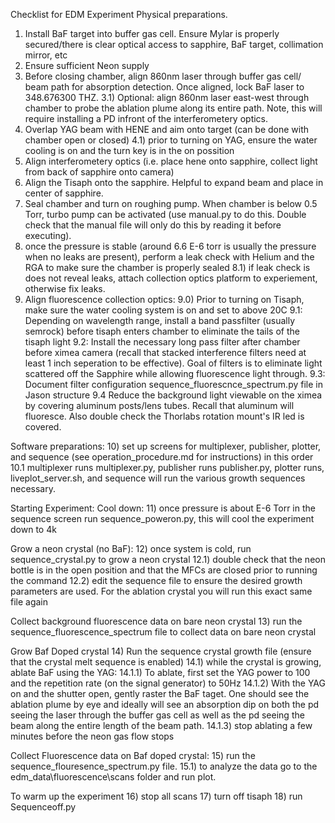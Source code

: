 Checklist for EDM Experiment
Physical preparations.
1) Install BaF target into buffer gas cell.  Ensure Mylar is properly secured/there is clear optical access to sapphire, BaF target, collimation mirror, etc
2) Ensure sufficient Neon supply
3) Before closing chamber, align 860nm laser through buffer gas cell/ beam path for absorption detection. Once aligned, lock BaF laser to 348.676300 THZ.
        3.1) Optional: align 860nm laser east-west through chamber to probe the ablation plume along its entire path. Note, this will require installing a PD infront of the interferometery optics.
4) Overlap YAG beam with HENE and aim onto target (can be done with chamber open or closed)
        4.1) prior to turning on YAG, ensure the water cooling is on and the turn key is in the on possition
5) Align interferometery optics (i.e. place hene onto sapphire, collect light from back of sapphire onto camera)
6) Align the Tisaph onto the sapphire. Helpful to expand beam and place in center of sapphire.
7) Seal chamber and turn on roughing pump. When chamber is below 0.5 Torr, turbo pump can be activated (use manual.py to do this. Double check that the manual file will only do this by reading it before executing). 
8) once the pressure is stable (around 6.6 E-6 torr is usually the pressure when no leaks are present), perform a leak check with Helium and the RGA to make sure the chamber is properly sealed 
        8.1) if leak check is does not reveal leaks, attach collection optics platform to experiement, otherwise fix leaks.
9) Align fluorescence collection optics:
        9.0) Prior to turning on Tisaph, make sure the water cooling system is on and set to above 20C
        9.1: Depending on wavelength range, install a band passfilter (usually semrock) before tisaph enters chamber to eliminate the tails of the tisaph light
        9.2: Install the necessary long pass filter after chamber before ximea camera (recall that stacked interference filters need at least 1 inch seperation to be effective). Goal of filters is to eliminate light scattered off the Sapphire while allowing fluorescence light through.
        9.3: Document filter configuration sequence_fluorescnce_spectrum.py file in Jason structure 
        9.4 Reduce the background light viewable on the ximea by covering aluminum posts/lens tubes. Recall that aluminum will fluoresce. Also double check the Thorlabs rotation mount's IR led is covered. 


Software preparations: 
10) set up screens for multiplexer, publisher, plotter, and sequence (see operation_procedure.md for instructions) in this order
        10.1 multiplexer runs multiplexer.py, publisher runs publisher.py, plotter runs, liveplot_server.sh, and sequence will run the various growth sequences necessary.

Starting Experiment: 
Cool down:
11) once pressure is about E-6 Torr in the sequence screen run sequence_poweron.py, this will cool the experiment down to 4k 

Grow a neon crystal (no BaF):
12) once system is cold, run sequence_crystal.py to grow a neon crystal
        12.1) double check that the neon bottle is in the open position and that the MFCs are closed prior to running the command
        12.2) edit the sequence file to ensure the desired growth parameters are used.  For the ablation crystal you will run this exact same file again

Collect background fluorescence data on bare neon crystal 
13) run the sequence_fluorescence_spectrum file to collect data on bare neon crystal 

Grow Baf Doped crystal
14) Run the sequence crystal growth file (ensure that the crystal melt sequence is enabled) 
        14.1) while the crystal is growing, ablate BaF using the YAG:
                14.1.1) To ablate, first set the YAG power to 100 and the repetition rate (on the signal generator) to 50Hz
                14.1.2) With the YAG on and the shutter open, gently raster the BaF taget. One should see the ablation plume by eye and ideally will see an absorption dip on both the pd seeing the laser through the buffer gas cell as well as the pd seeing the beam along the entire length of the beam path. 
                14.1.3) stop ablating a few minutes before the neon gas flow stops


Collect Fluorescence data on Baf doped crystal: 
15) run the sequence_flouresence_spectrum.py file. 
        15.1) to analyze the data go to the edm_data\fluorescence\scans folder and run plot. 

To warm up the experiment
16) stop all scans
17) turn off tisaph 
18) run Sequenceoff.py 

